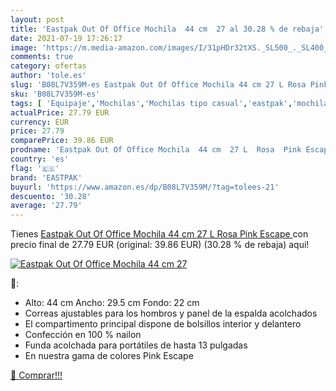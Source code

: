 ```yaml
---
layout: post
title: 'Eastpak Out Of Office Mochila  44 cm  27 al 30.28 % de rebaja'
date: 2021-07-19 17:26:17
image: 'https://m.media-amazon.com/images/I/31pHDr32tXS._SL500_._SL400_.jpg'
comments: true
category: ofertas
author: 'tole.es'
slug: 'B08L7V359M-es Eastpak Out Of Office Mochila 44 cm 27 L Rosa Pink Escape'
sku: 'B08L7V359M-es'
tags: [ 'Equipaje','Mochilas','Mochilas tipo casual','eastpak','mochila', ]
actualPrice: 27.79 EUR
currency: EUR
price: 27.79
comparePrice: 39.86 EUR
prodname: 'Eastpak Out Of Office Mochila  44 cm  27 L  Rosa  Pink Escape '
country: 'es'
flag: '🇪🇸'
brand: 'EASTPAK'
buyurl: 'https://www.amazon.es/dp/B08L7V359M/?tag=tolees-21'
descuento: '30.28'
average: '27.79'
---
```


Tienes [Eastpak Out Of Office Mochila  44 cm  27 L  Rosa  Pink Escape ](https://www.amazon.es/dp/B08L7V359M/?tag=tolees-21) con precio final de  27.79 EUR (original: 39.86 EUR) (30.28 %  de rebaja) aqui!

[![Eastpak Out Of Office Mochila  44 cm  27](https://m.media-amazon.com/images/I/31pHDr32tXS._SL500_._SL400_.jpg)](https://www.amazon.es/dp/B08L7V359M/?tag=tolees-21)

🔎:

- Alto: 44 cm Ancho: 29.5 cm Fondo: 22 cm
- Correas ajustables para los hombros y panel de la espalda acolchados
- El compartimento principal dispone de bolsillos interior y delantero
- Confección en 100 % nailon
- Funda acolchada para portátiles de hasta 13 pulgadas
- En nuestra gama de colores Pink Escape

[🛒 Comprar!!!](https://www.amazon.es/dp/B08L7V359M/?tag=tolees-21)
